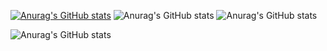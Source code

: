 <!--
**lanomw/lanomw** is a ✨ _special_ ✨ repository because its `README.md` (this file) appears on your GitHub profile.

Here are some ideas to get you started:

- 🔭 I’m currently working on ...
- 🌱 I’m currently learning ...
- 👯 I’m looking to collaborate on ...
- 🤔 I’m looking for help with ...
- 💬 Ask me about ...
- 📫 How to reach me: ...
- 😄 Pronouns: ...
- ⚡ Fun fact: ...
-->


<!-- 统计卡片 -->
[![Anurag's GitHub stats](https://github-readme-stats.vercel.app/api?username=lanomw)](https://github.com/anuraghazra/github-readme-stats)
![Anurag's GitHub stats](https://github-readme-stats.vercel.app/api?username=lanomw&count_private=true)
![Anurag's GitHub stats](https://github-readme-stats.vercel.app/api?username=lanomw&show_icons=true)

<!-- 主题 -->
![Anurag's GitHub stats](https://github-readme-stats.vercel.app/api?username=lanomw&show_icons=true&theme=radical)
